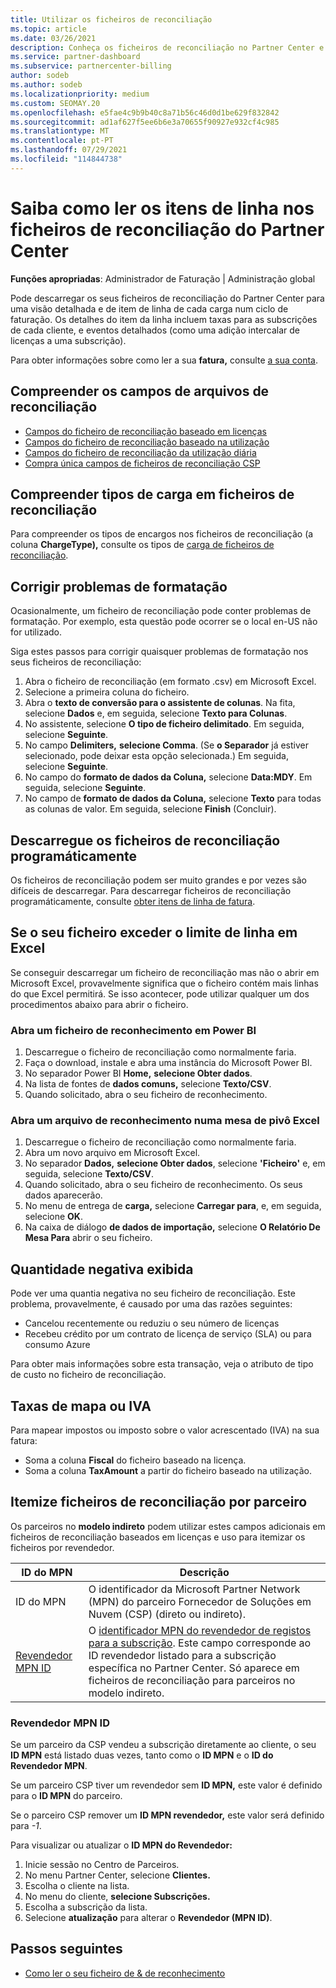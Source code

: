 ```yaml
---
title: Utilizar os ficheiros de reconciliação
ms.topic: article
ms.date: 03/26/2021
description: Conheça os ficheiros de reconciliação no Partner Center e como interpretar as vistas detalhadas e de item de linha das taxas para um determinado ciclo de faturação.
ms.service: partner-dashboard
ms.subservice: partnercenter-billing
author: sodeb
ms.author: sodeb
ms.localizationpriority: medium
ms.custom: SEOMAY.20
ms.openlocfilehash: e5fae4c9b9b40c8a71b56c46d0d1be629f832842
ms.sourcegitcommit: ad1af627f5ee6b6e3a70655f90927e932cf4c985
ms.translationtype: MT
ms.contentlocale: pt-PT
ms.lasthandoff: 07/29/2021
ms.locfileid: "114844738"
---
```

# <a name="learn-how-to-read-the-line-items-in-your-partner-center-reconciliation-files"></a>Saiba como ler os itens de linha nos ficheiros de reconciliação do Partner Center

**Funções apropriadas**: Administrador de Faturação | Administração global

Pode descarregar os seus ficheiros de reconciliação do Partner Center para uma visão detalhada e de item de linha de cada carga num ciclo de faturação. Os detalhes do item da linha incluem taxas para as subscrições de cada cliente, e eventos detalhados (como uma adição intercalar de licenças a uma subscrição).

Para obter informações sobre como ler a sua **fatura,** consulte [a sua conta](read-your-bill.md).

## <a name="understand-reconciliation-file-fields"></a>Compreender os campos de arquivos de reconciliação

- [Campos do ficheiro de reconciliação baseado em licenças](license-based-recon-files.md)
- [Campos do ficheiro de reconciliação baseado na utilização](usage-based-recon-files.md)
- [Campos do ficheiro de reconciliação da utilização diária](daily-rated-usage-recon-files.md)
- [Compra única campos de ficheiros de reconciliação CSP](modern-invoice-reconciliation-file.md)

## <a name="understand-charge-types-in-reconciliation-files"></a>Compreender tipos de carga em ficheiros de reconciliação

Para compreender os tipos de encargos nos ficheiros de reconciliação (a coluna **ChargeType),** consulte os tipos de [carga de ficheiros de reconciliação](recon-file-charge-types.md).

## <a name="fix-formatting-issues"></a>Corrigir problemas de formatação

Ocasionalmente, um ficheiro de reconciliação pode conter problemas de formatação. Por exemplo, esta questão pode ocorrer se o local en-US não for utilizado.

Siga estes passos para corrigir quaisquer problemas de formatação nos seus ficheiros de reconciliação:

1. Abra o ficheiro de reconciliação (em formato .csv) em Microsoft Excel.
2. Selecione a primeira coluna do ficheiro.
3. Abra o **texto de conversão para o assistente de colunas**. Na fita, selecione **Dados** e, em seguida, selecione **Texto para Colunas**.
4. No assistente, selecione **O tipo de ficheiro delimitado**. Em seguida, selecione **Seguinte**.
5. No campo **Delimiters,** **selecione Comma**. (Se **o Separador** já estiver selecionado, pode deixar esta opção selecionada.) Em seguida, selecione **Seguinte**.
6. No campo do **formato de dados da Coluna,** selecione **Data:MDY**. Em seguida, selecione **Seguinte**.
7. No campo de **formato de dados da Coluna,** selecione **Texto** para todas as colunas de valor. Em seguida, selecione **Finish** (Concluir).

## <a name="download-reconciliation-files-programmatically"></a>Descarregue os ficheiros de reconciliação programáticamente

Os ficheiros de reconciliação podem ser muito grandes e por vezes são difíceis de descarregar. Para descarregar ficheiros de reconciliação programáticamente, consulte [obter itens de linha de fatura](/partner-center/develop/get-invoiceline-items).

## <a name="if-your-file-exceeds-the-row-limit-in-excel"></a>Se o seu ficheiro exceder o limite de linha em Excel

Se conseguir descarregar um ficheiro de reconciliação mas não o abrir em Microsoft Excel, provavelmente significa que o ficheiro contém mais linhas do que Excel permitirá. Se isso acontecer, pode utilizar qualquer um dos procedimentos abaixo para abrir o ficheiro.

### <a name="open-a-recon-file-in-power-bi"></a>Abra um ficheiro de reconhecimento em Power BI

1. Descarregue o ficheiro de reconciliação como normalmente faria.
2. Faça o download, instale e abra uma instância do Microsoft Power BI.
3. No separador Power BI **Home,** **selecione Obter dados**.
4. Na lista de fontes de **dados comuns,** selecione **Texto/CSV**.
5. Quando solicitado, abra o seu ficheiro de reconhecimento.

### <a name="open-a-recon-file-in-an-excel-pivot-table"></a>Abra um arquivo de reconhecimento numa mesa de pivô Excel

1. Descarregue o ficheiro de reconciliação como normalmente faria.
2. Abra um novo arquivo em Microsoft Excel.
3. No separador **Dados,** **selecione Obter dados**, selecione **'Ficheiro'** e, em seguida, selecione **Texto/CSV**.
4. Quando solicitado, abra o seu ficheiro de reconhecimento. Os seus dados aparecerão.
5. No menu de entrega de **carga,** selecione **Carregar para**, e, em seguida, selecione **OK**.
6. Na caixa de diálogo **de dados de importação,** selecione **O Relatório De Mesa Para** abrir o seu ficheiro.

## <a name="negative-amount-displayed"></a>Quantidade negativa exibida

Pode ver uma quantia negativa no seu ficheiro de reconciliação. Este problema, provavelmente, é causado por uma das razões seguintes:

- Cancelou recentemente ou reduziu o seu número de licenças
- Recebeu crédito por um contrato de licença de serviço (SLA) ou para consumo Azure

Para obter mais informações sobre esta transação, veja o atributo de tipo de custo no ficheiro de reconciliação.

## <a name="map-taxes-or-vat"></a>Taxas de mapa ou IVA

Para mapear impostos ou imposto sobre o valor acrescentado (IVA) na sua fatura:

- Soma a coluna **Fiscal** do ficheiro baseado na licença.
- Soma a coluna **TaxAmount** a partir do ficheiro baseado na utilização.

## <a name="itemize-reconciliation-files-by-partner"></a>Itemize ficheiros de reconciliação por parceiro

Os parceiros no **modelo indireto** podem utilizar estes campos adicionais em ficheiros de reconciliação baseados em licenças e uso para itemizar os ficheiros por revendedor.

| ID do MPN | Descrição |
| ------ | ----------- |
| ID do MPN | O identificador da Microsoft Partner Network (MPN) do parceiro Fornecedor de Soluções em Nuvem (CSP) (direto ou indireto). |
| [Revendedor MPN ID](#reseller-mpn-id) | O [identificador MPN do revendedor de registos para a subscrição](#reseller-mpn-id). Este campo corresponde ao ID revendedor listado para a subscrição específica no Partner Center. Só aparece em ficheiros de reconciliação para parceiros no modelo indireto. |

### <a name="reseller-mpn-id"></a>Revendedor MPN ID

Se um parceiro da CSP vendeu a subscrição diretamente ao cliente, o seu **ID MPN** está listado duas vezes, tanto como o **ID MPN** e o **ID do Revendedor MPN**.

Se um parceiro CSP tiver um revendedor sem **ID MPN,** este valor é definido para o **ID MPN** do parceiro.

Se o parceiro CSP remover um **ID MPN revendedor,** este valor será definido para *-1*.

Para visualizar ou atualizar o **ID MPN do Revendedor:**

1. Inicie sessão no Centro de Parceiros.
2. No menu Partner Center, selecione **Clientes.**
3. Escolha o cliente na lista.
4. No menu do cliente, **selecione Subscrições.**
5. Escolha a subscrição da lista.
6. Selecione **atualização** para alterar o **Revendedor (MPN ID)**.

## <a name="next-steps"></a>Passos seguintes

- [Como ler o seu ficheiro de & de reconhecimento](read-your-bill.md) 